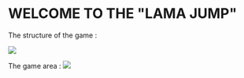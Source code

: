 # WELCOME TO THE "LAMA JUMP"




The structure of the game : 

![](https://docs.google.com/drawings/d/e/2PACX-1vRAlo11tDVDcLNfpKc-w6LFCWBTpj5ZMftazGbqOIYf4bHbihuIsf3AJT87JH9GkVj3Q1f8hCufiQ_q/pub?w=725&h=984)

The game area : 
![](game-area.png)
